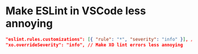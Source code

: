 # Make ESLint in VSCode less annoying

```json
"eslint.rules.customizations": [{ "rule": "*", "severity": "info" }], // Make ESLint errors less annoying
"xo.overrideSeverity": "info", // Make XO lint errors less annoying
```
